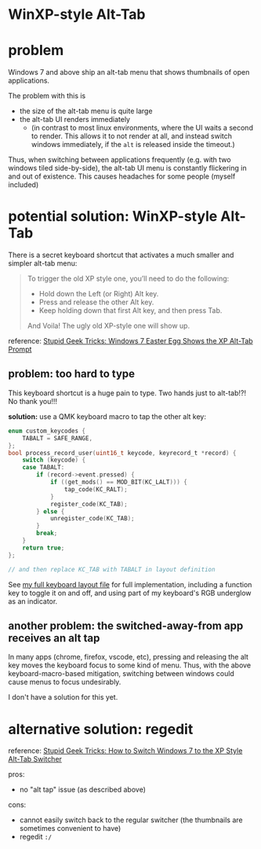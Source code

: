 # WinXP-style Alt-Tab

# problem

Windows 7 and above ship an alt-tab menu that shows thumbnails of open applications.

The problem with this is
* the size of the alt-tab menu is quite large
* the alt-tab UI renders immediately
  * (in contrast to most linux environments, where the UI waits a second to render. This allows it to not render at all, and instead switch windows immediately, if the `alt` is released inside the timeout.)

Thus, when switching between applications frequently (e.g. with two windows tiled side-by-side), the alt-tab UI menu is constantly flickering in and out of existence. This causes headaches for some people (myself included)

# potential solution: WinXP-style Alt-Tab

There is a secret keyboard shortcut that activates a much smaller and simpler alt-tab menu:

> To trigger the old XP style one, you’ll need to do the following:
> 
>  * Hold down the Left (or Right) Alt key.
>  * Press and release the other Alt key.
>  * Keep holding down that first Alt key, and then press Tab.
> 
> And Voila! The ugly old XP-style one will show up.

reference: [Stupid Geek Tricks: Windows 7 Easter Egg Shows the XP Alt-Tab Prompt](https://www.howtogeek.com/howto/5200/stupid-geek-tricks-windows-7-easter-egg-shows-the-xp-alt-tab-prompt/)

## problem: too hard to type
This keyboard shortcut is a huge pain to type. Two hands just to alt-tab!?! No thank you!!!

**solution:** use a QMK keyboard macro to tap the other alt key:

```c
enum custom_keycodes {
    TABALT = SAFE_RANGE,
};
bool process_record_user(uint16_t keycode, keyrecord_t *record) {
    switch (keycode) {
    case TABALT:
        if (record->event.pressed) {
            if ((get_mods() == MOD_BIT(KC_LALT))) {
                tap_code(KC_RALT);
            }
            register_code(KC_TAB);
        } else {
            unregister_code(KC_TAB);
        }
        break;
    }
    return true;
};

// and then replace KC_TAB with TABALT in layout definition
```

See [my full keyboard layout file](https://github.com/madewithlinux/qmk_firmware/blob/master/keyboards/kbdfans/kbd75/keymaps/madewithlinux/keymap.c) for full implementation, including a function key to toggle it on and off, and using part of my keyboard's RGB underglow as an indicator.


## another problem: the switched-away-from app receives an alt tap

In many apps (chrome, firefox, vscode, etc), pressing and releasing the alt key moves the keyboard focus to some kind of menu.
Thus, with the above keyboard-macro-based mitigation, switching between windows could cause menus to focus undesirably.

I don't have a solution for this yet.


# alternative solution: regedit

reference: [Stupid Geek Tricks: How to Switch Windows 7 to the XP Style Alt-Tab Switcher](https://www.howtogeek.com/howto/28344/stupid-geek-tricks-how-to-switch-windows-7-to-the-xp-style-alt-tab-switcher/)

pros:

* no "alt tap" issue (as described above)

cons:

* cannot easily switch back to the regular switcher (the thumbnails are sometimes convenient to have)
* regedit `:/`


